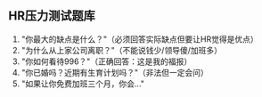 ## HR压力测试题库

1. "你最大的缺点是什么？"（必须回答实际缺点但要让HR觉得是优点）
2. "为什么从上家公司离职？"（不能说钱少/领导傻/加班多）
3. "你如何看待996？"（正确回答：这是我的福报）
4. "你已婚吗？近期有生育计划吗？"（非法但一定会问）
5. "如果让你免费加班三个月，你会..."
